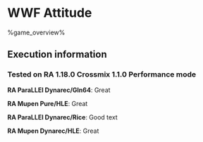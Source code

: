 # WWF Attitude 

%game_overview%

## Execution information

### Tested on RA 1.18.0 Crossmix 1.1.0 Performance mode

**RA ParaLLEl Dynarec/Gln64**: Great

**RA Mupen Pure/HLE**: Great

**RA ParaLLEl Dynarec/Rice**: Good text

**RA Mupen Dynarec/HLE**: Great